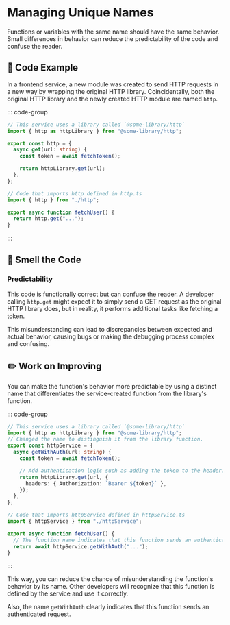 # Managing Unique Names

<div style="margin-top: 16px">
<Badge type="info" text="Predictability" />
</div>
Functions or variables with the same name should have the same behavior. Small differences in behavior can reduce the predictability of the code and confuse the reader.

## 📝 Code Example

In a frontend service, a new module was created to send HTTP requests in a new way by wrapping the original HTTP library.
Coincidentally, both the original HTTP library and the newly created HTTP module are named `http`.

::: code-group

```typescript [http.ts]
// This service uses a library called `@some-library/http`
import { http as httpLibrary } from "@some-library/http";

export const http = {
  async get(url: string) {
    const token = await fetchToken();

    return httpLibrary.get(url);
  },
};
```

```typescript [fetchUser.ts]
// Code that imports http defined in http.ts
import { http } from "./http";

export async function fetchUser() {
  return http.get("...");
}
```

:::

## 👃 Smell the Code

### Predictability

This code is functionally correct but can confuse the reader. A developer calling `http.get` might expect it to simply send a GET request as the original HTTP library does, but in reality, it performs additional tasks like fetching a token.

This misunderstanding can lead to discrepancies between expected and actual behavior, causing bugs or making the debugging process complex and confusing.

## ✏️ Work on Improving

You can make the function's behavior more predictable by using a distinct name that differentiates the service-created function from the library's function.

::: code-group

```typescript [httpService.ts]
// This service uses a library called `@some-library/http`
import { http as httpLibrary } from "@some-library/http";
// Changed the name to distinguish it from the library function.
export const httpService = {
  async getWithAuth(url: string) {
    const token = await fetchToken();

    // Add authentication logic such as adding the token to the header.
    return httpLibrary.get(url, {
      headers: { Authorization: `Bearer ${token}` },
    });
  },
};
```

```typescript [fetchUser.ts]
// Code that imports httpService defined in httpService.ts
import { httpService } from "./httpService";

export async function fetchUser() {
  // The function name indicates that this function sends an authenticated request.
  return await httpService.getWithAuth("...");
}
```

:::

This way, you can reduce the chance of misunderstanding the function's behavior by its name.
Other developers will recognize that this function is defined by the service and use it correctly.

Also, the name `getWithAuth` clearly indicates that this function sends an authenticated request.